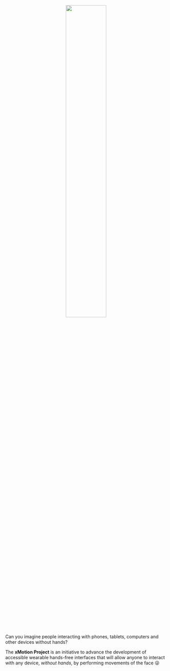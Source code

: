<p align="center">
	<img src="https://github.com/xmotion-project/xMotion/blob/main/src/Logo.jpg" width="50%" />
</p>

Can you imagine people interacting with phones, tablets, computers and other devices without hands? 

The **xMotion Project** is an initiative to advance the development of accessible wearable hands-free interfaces that will allow anyone to interact with any device, *without hands*, by performing movements of the face :stuck_out_tongue_winking_eye:


<!--an open-source physical computing platform based on a simple I/O
board and a development environment that implements the Processing/Wiring
language. Arduino can be used to develop stand-alone interactive objects or
can be connected to software on your computer (e.g. Flash, Processing and MaxMSP).
The boards can be assembled by hand or purchased preassembled; the open-source
IDE can be downloaded for free at [https://arduino.cc](https://www.arduino.cc/en/Main/Software)

<!--## More info at

<!---  [Our website](https://www.arduino.cc/)

<!---  [The forums](https://forum.arduino.cc/)

<!---  Follow us on [Twitter](https://twitter.com/arduino)
<!---  And like us at [Facebook](https://www.facebook.com/official.arduino)

<!--## Bug reports and technical discussions

<!---  To report a *bug* in the software or to request *a simple enhancement* go to [Github Issues](https://github.com/arduino/Arduino/issues)

<!---  More complex requests and technical discussion should go on the [Arduino Developers
<!--mailing list](https://groups.google.com/a/arduino.cc/forum/#!forum/developers)

<!---  If you're interested in modifying or extending the Arduino software, we strongly
suggest discussing your ideas on the
[Developers mailing list](https://groups.google.com/a/arduino.cc/forum/#!forum/developers)
 *before* starting to work on them.
That way you can coordinate with the Arduino Team and others,
giving your work a higher chance of being integrated into the official release

<!--## Installation

<!--Detailed instructions for installation in popular operating systems can be found at:

<!---  [Linux](https://www.arduino.cc/en/Guide/Linux) (see also the [Arduino playground](https://playground.arduino.cc/Learning/Linux))
-  [macOS](https://www.arduino.cc/en/Guide/MacOSX)
-  [Windows](https://www.arduino.cc/en/Guide/Windows)

<!--## Contents of this repository

<!--This repository contains just the code for the Arduino IDE itself.
Originally, it also contained the AVR and SAM Arduino core and libraries
(i.e.  the code that is compiled as part of a sketch and runs on the
actual Arduino device), but those have been moved into their own
repositories.  They are still automatically downloaded as part of the
build process and included in built releases, though.

<!--The repositories for these extra parts can be found here:
-   Non-core specific Libraries are listed under: <https://github.com/arduino-libraries/>
    (and also a few other places, see `build/build.xml`).

<!---   The AVR core can be found at: <https://github.com/arduino/ArduinoCore-avr>

<!---   Other cores are not included by default but installed through the
    board manager. Their repositories can also be found under
    <https://github.com/arduino/>.

<!--## Building and testing

<!--Instructions for building the IDE and running unit tests can be found on
the wiki:
-   <https://github.com/arduino/Arduino/wiki/Building-Arduino>
-   <https://github.com/arduino/Arduino/wiki/Testing-Arduino>

<!--## Credits

<!--Arduino is an open source project, supported by many.

<!--The Arduino team is composed of Massimo Banzi, David Cuartielles, Tom Igoe
and David A. Mellis.

<!--Arduino uses
[GNU avr-gcc toolchain](https://gcc.gnu.org/wiki/avr-gcc),
[GCC ARM Embedded toolchain](https://launchpad.net/gcc-arm-embedded),
[avr-libc](https://www.nongnu.org/avr-libc/),
[avrdude](https://www.nongnu.org/avrdude/),
[bossac](http://www.shumatech.com/web/products/bossa),
[openOCD](http://openocd.org/)
and code from [Processing](https://www.processing.org)
and [Wiring](http://wiring.org.co).
